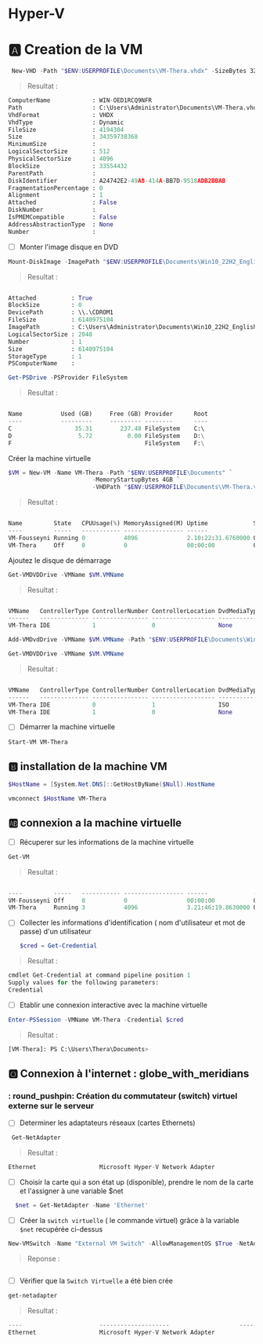 # Hyper-V

# 🅰️  Creation de la VM
```powershell
 New-VHD -Path "$ENV:USERPROFILE\Documents\VM-Thera.vhdx" -SizeBytes 32GB -Dynamic
```
> Resultat :
```Python
ComputerName            : WIN-OED1RCQ9NFR
Path                    : C:\Users\Administrator\Documents\VM-Thera.vhdx
VhdFormat               : VHDX
VhdType                 : Dynamic
FileSize                : 4194304
Size                    : 34359738368
MinimumSize             :
LogicalSectorSize       : 512
PhysicalSectorSize      : 4096
BlockSize               : 33554432
ParentPath              :
DiskIdentifier          : A24742E2-49A8-414A-BB7D-9518ADB2BBAB
FragmentationPercentage : 0
Alignment               : 1
Attached                : False
DiskNumber              :
IsPMEMCompatible        : False
AddressAbstractionType  : None
Number                  :
```
- [ ] Monter l'image disque en DVD
```powershell
Mount-DiskImage -ImagePath "$ENV:USERPROFILE\Documents\Win10_22H2_English_x64v1.iso"
```
> Resultat :
```Python

Attached          : True
BlockSize         : 0
DevicePath        : \\.\CDROM1
FileSize          : 6140975104
ImagePath         : C:\Users\Administrator\Documents\Win10_22H2_English_x64v1.iso
LogicalSectorSize : 2048
Number            : 1
Size              : 6140975104
StorageType       : 1
PSComputerName    :
```

```powershell
Get-PSDrive -PSProvider FileSystem
```
> Resultat :
```Python

Name           Used (GB)     Free (GB) Provider      Root                                               CurrentLocation
----           ---------     --------- --------      ----                                               ---------------
C                  35.31        237.48 FileSystem    C:\                                            Users\Administrator
D                   5.72          0.00 FileSystem    D:\
F                                      FileSystem    F:\
```
Créer la machine virtuelle 
```powershell
$VM = New-VM -Name VM-Thera -Path "$ENV:USERPROFILE\Documents" `
                        -MemoryStartupBytes 4GB `
                        -VHDPath "$ENV:USERPROFILE\Documents\VM-Thera.vhdx"
```
> Resultat :
```Python

Name         State   CPUUsage(%) MemoryAssigned(M) Uptime             Status             Version
----         -----   ----------- ----------------- ------             ------             -------
VM-Fousseyni Running 0           4096              2.10:22:31.6760000 Operating normally 10.0
VM-Thera     Off     0           0                 00:00:00           Operating normally 10.0
```

Ajoutez le disque de démarrage
```powershell
Get-VMDVDDrive -VMName $VM.VMName
```
> Resultat :
```python

VMName   ControllerType ControllerNumber ControllerLocation DvdMediaType Path
------   -------------- ---------------- ------------------ ------------ ----
VM-Thera IDE            1                0                  None
```
```powershell
Add-VMDvdDrive -VMName $VM.VMName -Path "$ENV:USERPROFILE\Documents\Win10_22H2_English_x64v1.iso"
```
```powershell
Get-VMDVDDrive -VMName $VM.VMName
```
> Resultat :
``` Python

VMName   ControllerType ControllerNumber ControllerLocation DvdMediaType Path
------   -------------- ---------------- ------------------ ------------ ----
VM-Thera IDE            0                1                  ISO          C:\Users\Administrator\Documents\Win10_22H2...
VM-Thera IDE            1                0                  None
```
- [ ] Démarrer la machine virtuelle 
```powershell
Start-VM VM-Thera
```
## :b: installation de la machine VM
```powershell
$HostName = [System.Net.DNS]::GetHostByName($Null).HostName
```
```powershell
vmconnect $HostName VM-Thera
```

## 🆎 connexion a la machine virtuelle
- [ ] Récuperer sur les informations de la machine virtuelle 
```powershell
Get-VM
```
> Resultat :
```python

----         -----   ----------- ----------------- ------             ------             -------
VM-Fousseyni Off     0           0                 00:00:00           Operating normally 10.0
VM-Thera     Running 3           4096              3.21:46:19.8630000 Operating normally 10.0
```
- [ ] Collecter les informations d'identification ( nom d'utilisateur et mot de passe) d'un utilisateur

  ```powershell
  $cred = Get-Credential
  ```
 > Resultat :
 ```Python
 cmdlet Get-Credential at command pipeline position 1
Supply values for the following parameters:
Credential
```
- [ ] Etablir une connexion interactive avec la machine virtuelle
```powershell
Enter-PSSession -VMName VM-Thera -Credential $cred
```
> Resultat :
```Python
[VM-Thera]: PS C:\Users\Thera\Documents>
```
## 🅾️ Connexion à l'internet : globe_with_meridians
 
### : round_pushpin: Création du commutateur (switch) virtuel externe sur le serveur

- [ ]  Determiner les adaptateurs réseaux (cartes Ethernets)
```powershell
 Get-NetAdapter
```
> Resultat :
```python
Ethernet                  Microsoft Hyper-V Network Adapter             5 Disconnected 00-15-5D-ED-1A-02        10 Gbps
```
- [ ] Choisir la carte qui a son état up (disponible), prendre le nom de la carte et l'assigner à une variable $net
```powershell
  $net = Get-NetAdapter -Name 'Ethernet'
```
- [ ] Créer la `switch virtuelle` ( le commande virtuel) grâce à la variable `$net` recupérée ci-dessus 
```powershell
New-VMSwitch -Name "External VM Switch" -AllowManagementOS $True -NetAdapterName $net.Name
```
> Reponse :
```Python

```
- [ ] Vérifier que la `Switch Virtuelle` a été bien crée
```powershell
get-netadapter
```
> Resultat :
```Python
----                      --------------------                    ------- ------       ----------             ---------
Ethernet                  Microsoft Hyper-V Network Adapter             5 Disconnected 00-15-5D-ED-1A-02        10 Gbps
```



